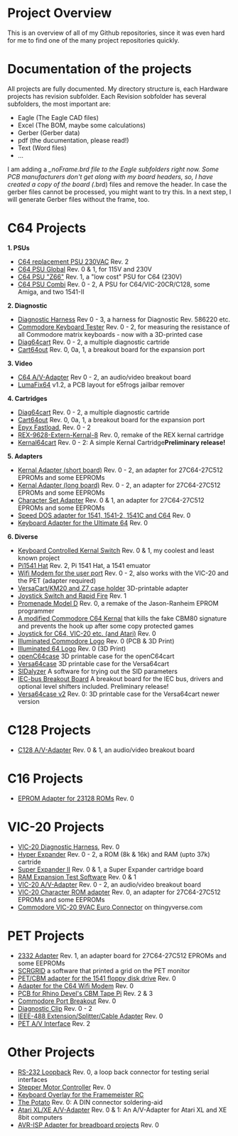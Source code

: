 # Project Overview
This is an overview of all of my Github repositories, since it was even hard for me to find one of the many project repositories quickly.

# Documentation of the projects
All projects are fully documented. My directory structure is, each Hardware projects has revision subfolder. Each Revision sobfolder has several subfolders, the most important are:
* Eagle (The Eagle CAD files)
* Excel (The BOM, maybe some calculations)
* Gerber (Gerber data)
* pdf (the ducumentation, please read!)
* Text (Word files)
* ...

I am adding a *_noFrame.brd file to the Eagle subfolders right now. Some PCB manufacturers don't get along with my board headers, so, I have created a copy of the board (*.brd) files and remove the header. In case the gerber files cannot be processed, you might want to try this. In a next step, I will generate Gerber files without the frame, too.

# C64 Projects
<b>1. PSUs</b><br>
* <a href="https://github.com/svenpetersen1965/C64-replacement-PSU-230VAC-">C64 replacement PSU 230VAC</a> Rev. 2<br>
* <a href="https://github.com/svenpetersen1965/C64-PSU-Global">C64 PSU Global</a> Rev. 0 & 1, for 115V and 230V<br>
* <a href="https://github.com/svenpetersen1965/C64_PSU_Z66">C64 PSU "Z66"</a> Rev. 1, a "low cost" PSU for C64 (230V)
* <a href="https://github.com/svenpetersen1965/C64-PSU-Combi">C64 PSU Combi</a> Rev. 0 - 2, A PSU for C64/VIC-20CR/C128, some Amiga, and two 1541-II

<b>2. Diagnostic</b><br>
* <a href="https://github.com/svenpetersen1965/C64-Diagnostic-Rev.-586220-Harness">Diagnostic Harness</a> Rev 0 - 3, a harness for Diagnostic Rev. 586220 etc. <br>
* <a href="https://github.com/svenpetersen1965/Commodore-Keyboard-Tester">Commodore Keyboard Tester</a> Rev. 0 - 2, for measuring the resistance of all Commodore matrix keyboards - now with a 3D-printed case<br>
* <a href="https://github.com/svenpetersen1965/Diag64cart">Diag64cart</a> Rev. 0 - 2, a multiple diagnostic cartride
* <a href="https://github.com/svenpetersen1965/C64---Cart64out">Cart64out</a> Rev. 0, 0a, 1, a breakout board for the expansion port

<b>3. Video</b><br>
* <a href="https://github.com/svenpetersen1965/C64-A-V-Adaptor">C64 A/V-Adapter</a> Rev 0 - 2, an audio/video breakout board
* <a href="https://github.com/svenpetersen1965/LumaFix64">LumaFix64</a> v1.2, a PCB layout for e5frogs jailbar remover

<b>4. Cartridges</b><br>
* <a href="https://github.com/svenpetersen1965/Diag64cart">Diag64cart</a> Rev. 0 - 2, a multiple diagnostic cartride
* <a href="https://github.com/svenpetersen1965/C64---Cart64out">Cart64out</a> Rev. 0, 0a, 1,  a breakout board for the expansion port
* <a href="https://github.com/svenpetersen1965/Epyx-FastLoad">Epyx Fastload</a>, Rev. 0 - 2
* <a href="https://github.com/svenpetersen1965/REX-9628-Extern-Kernal-8">REX-9628-Extern-Kernal-8</a> Rev. 0, remake of the REX kernal cartridge
* <a href="https://github.com/svenpetersen1965/Kernal64cart">Kernal64cart</a> Rev. 0 - 2: A simple Kernal Cartridge<b>Preliminary release!</b>

<b>5. Adapters</b><br>
* <a href="https://github.com/svenpetersen1965/C64-Kernal-Adaptor-Switch-short-board-">Kernal Adapter (short board)</a> Rev. 0 - 2, an adapter for 27C64-27C512 EPROMs and some EEPROMs
* <a href="https://github.com/svenpetersen1965/C64-Kernal-Adapter-Switch-Long-Board">Kernal Adapter (long board)</a> Rev. 0 - 2, an adapter for 27C64-27C512 EPROMs and some EEPROMs
* <a href="https://github.com/svenpetersen1965/C64-CHARSET-Adaptor-Switch">Character Set Adapter</a> Rev. 0 & 1, an adapter for 27C64-27C512 EPROMs and some EEPROMs
* <a href="https://github.com/svenpetersen1965/1541-parallel-adapter-SpeedDOS">Speed DOS adapter for 1541, 1541-2, 1541C and C64</a> Rev. 0
* <a href="https://github.com/svenpetersen1965/Ultimate-64-Keyboard-Adapter">Keyboard Adapter for the Ultimate 64</a> Rev. 0

<b>6. Diverse</b><br>
* <a href="https://github.com/svenpetersen1965/C64-Keyboard-Controlled-Kernal-Switch">Keyboard Controlled Kernal Switch</a> Rev. 0 & 1, my coolest and least known project
* <a href="https://github.com/svenpetersen1965/Pi1541-HAT">Pi1541 Hat</a> Rev. 2, Pi 1541 Hat, a 1541 emuator
* <a href="https://github.com/svenpetersen1965/C64-WiFi-Modem-User-Port">Wifi Modem for the user port</a> Rev. 0 - 2, also works with the VIC-20 and the PET (adapter required)
* <a href="https://github.com/svenpetersen1965/Versa64cart-adapter_km20-z7">VersaCart/KM20 and Z7 case holder</a> 3D-printable adapter
* <a href="https://github.com/svenpetersen1965/C64-Control-Port-Switch-Rapid-Fire-">Joystick Switch and Rapid Fire</a> Rev. 1
* <a href="https://github.com/svenpetersen1965/C64-Promenade-Model-D">Promenade Model D</a> Rev. 0, a remake of the Jason-Ranheim EPROM programmer
* <a href="https://github.com/svenpetersen1965/C64-Kernal-2.1">A modified Commodore C64 Kernal</a> that kills the fake CBM80 signature and prevents the hook up after some copy protected games
* <a href="https://github.com/svenpetersen1965/Joystick-for_commodore_and_atar">Joystick for C64, VIC-20 etc. (and Atari)</a> Rev. 0
* <a href="https://github.com/svenpetersen1965/Illuminated-Commmodore-logo">Illuminated Commodore Logo</a> Rev. 0 (PCB & 3D Print)
* <a href="https://github.com/svenpetersen1965/Illuminated-64-logo">Illuminated 64 Logo</a> Rev. 0 (3D Print)
* <a href="https://github.com/svenpetersen1965/openC64case">openC64case</a> 3D printable case for the openC64cart
* <a href="https://github.com/svenpetersen1965/Versa64Case">Versa64case</a> 3D printable case for the Versa64cart
* <a href="https://github.com/svenpetersen1965/SIDalyzer">SIDalyzer</a> A software for trying out the SID parameters
* <a href="https://github.com/svenpetersen1965/IEC-Bus-Breakout-Board">IEC-bus Breakout Board</a> A breakout board for the IEC bus, drivers and optional level shifters included. Preliminary release!
* <a href="https://github.com/svenpetersen1965/Versa64case-v2">Versa64case v2</a> Rev. 0: 3D printable case for the Versa64cart newer version

# C128 Projects
* <a href="https://github.com/svenpetersen1965/C128-A-V-Adapter">C128 A/V-Adapter</a> Rev. 0 & 1, an audio/video breakout board

# C16 Projects
* <a href="https://github.com/svenpetersen1965/23128-Adapter-passive">EPROM Adapter for 23128 ROMs</a> Rev. 0

# VIC-20 Projects
  * <a href="https://github.com/svenpetersen1965/VIC-20_Diagnostics">VIC-20 Diagnostic Harness</a>, Rev. 0
  * <a href="https://github.com/svenpetersen1965/VIC-20-Hyper-Expander">Hyper Expander</a> Rev. 0 - 2, a ROM (8k & 16k) and RAM (upto 37k) cartride
  * <a href="https://github.com/svenpetersen1965/Commodore-VIC-20-Super-Expander-II">Super Expander II</a> Rev. 0 & 1, a Super Expander cartridge board
  * <a href="https://github.com/svenpetersen1965/VIC-20-RAM-Expansion-Test-Software">RAM Expansion Test Software</a> Rev. 0 & 1
  * <a href="https://github.com/svenpetersen1965/VIC-20_AV-Adapter">VIC-20 A/V-Adapter</a> Rev. 0 - 2, an audio/video breakout board
  * <a href="https://github.com/svenpetersen1965/VIC-20_Character_ROM_Adapter">VIC-20 Character ROM adapter</a> Rev. 0, an adapter for 27C64-27C512 EPROMs and some EEPROMs
  * <a href="https://www.thingiverse.com/thing:5261083">Commodore VIC-20 9VAC Euro Connector</a> on thingyverse.com

# PET Projects
  * <a href="https://github.com/svenpetersen1965/PET-2332-Adapter">2332 Adapter</a> Rev. 1, an adapter board for 27C64-27C512 EPROMs and some EEPROMs
  * <a href="https://github.com/svenpetersen1965/PET-CBM-SCRGRID">SCRGRID</a> a software that printed a grid on the PET monitor
  * <a href="https://github.com/svenpetersen1965/PET_CBM_1541_Adapter">PET/CBM adapter for the 1541 floppy  disk drive</a> Rev. 0
  * <a href="https://github.com/svenpetersen1965/C64-WiFi-Modem-Adapter-for-PET-CBM">Adapter for the C64 Wifi Modem</a> Rev. 0
  * <a href="https://github.com/svenpetersen1965/CBM-Tape-Pi-PCB">PCB for Rhino Devel's CBM Tape Pi</a> Rev. 2 & 3
  * <a href="https://github.com/svenpetersen1965/Commodore-Port-Breakout">Commodore Port Breakout</a> Rev. 0
  * <a href="https://github.com/svenpetersen1965/PET-Diagnostic-Clip">Diagnostic Clip</a> Rev. 0 - 2
  * <a href="https://github.com/svenpetersen1965/PET-IEEE-488-Extension">IEEE-488 Extension/Splitter/Cable Adapter</a> Rev. 0
  * <a href="https://github.com/svenpetersen1965/PET-A-V-Interface">PET A/V Interface</a> Rev. 2
  
# Other Projects
  * <a href="https://github.com/svenpetersen1965/RS232-loopback">RS-232 Loopback</a> Rev. 0, a loop back connector for testing serial interfaces<br>
  * <a href="https://github.com/svenpetersen1965/Stepper_Motor_Controller">Stepper Motor Controller</a> Rev. 0
  * <a href="https://github.com/svenpetersen1965/Framemeister_Overlay_English">Keyboard Overlay for the Framemeister RC</a> 
  * <a href="https://github.com/svenpetersen1965/DIN-connector_soldering-aid-The-Potato">The Potato</a> Rev. 0: A DIN connector soldering-aid
  * <a href="https://github.com/svenpetersen1965/Atari-XL-XE-A-V-Adapter">Atari XL/XE A/V-Adapter</a> Rev. 0 & 1: An A/V-Adapter for Atari XL and XE 8bit computers
  * <a href="https://github.com/svenpetersen1965/AVR-ISP-Adapter">AVR-ISP Adapter for breadboard projects</a> Rev. 0
